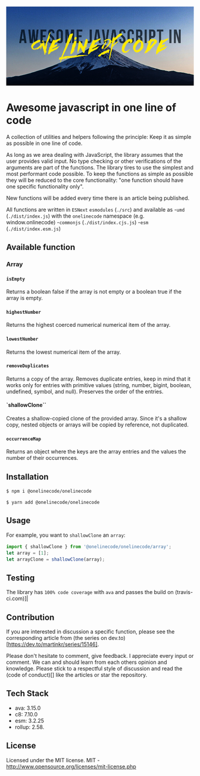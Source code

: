 ![Awesome JavaScript in one line of code written above a picture of Mt. Fuji's peak](ajsioloc.png)
# Awesome javascript in one line of code

A collection of utilities and helpers following the principle: Keep it as simple as possible in one line of code. 

As long as we area dealing with JavaScript, the library assumes that the user provides valid input. No type checking or other verifications of the arguments are part of the functions.
The library tires to use the simplest and most performant code possible. To keep the functions as simple as possible they will be reduced to the core functionality: "one function should have one specific functionality only".


New functions will be added every time there is an article being published.

All functions are written in `ESNext` `esmodules` (`./src`)  and available as 
-`umd` (`./dist/index.js`) with the `onelinecode` namespace (e.g. window.onlinecode)
-`commonjs` (`./dist/index.cjs.js`) 
-`esm` (`./dist/index.esm.js`) 

## Available function 
### Array

#### `isEmpty`
Returns a boolean false if the array is not empty or a boolean true if the array is empty.

#### `highestNumber`
Returns the highest coerced numerical numerical item of the array.
#### `lowestNumber`
Returns the lowest numerical item of the array.
#### `removeDuplicates`
Returns a copy of the array.
Removes duplicate entries, keep in mind that it works only for entries with primitive values (string, number, bigint, boolean, undefined, symbol, and null). Preserves the order of the entries.
#### `shallowClone``
Creates a shallow-copied clone of the provided array. Since it's a shallow copy, nested objects or arrays will be copied by reference, not duplicated.

#### `occurrenceMap`
Returns an object where the keys are the array entries and the values the number of their occurrences.

## Installation
``` 
$ npm i @onelinecode/onelinecode
```

```
$ yarn add @onelinecode/onelinecode
```
## Usage
For example, you want to `shallowClone` an `array`:
```JavaScript
import { shallowClone } from '@onelinecode/onelinecode/array';
let array = [1];
let arrayClone = shallowClone(array);
```


## Testing
The library has `100% code coverage` with `ava` and passes the build on (travis-ci.com)]|

## Contribution

If you are interested in discussion a specific function, please see the corresponding article from (the series on dev.to)[https://dev.to/martinkr/series/15146].


Please don't hesitate to comment, give feedback. I appreciate every input or comment. We can and should learn from each others opinion and knowledge. Please stick to a respectful style of discussion and read the (code of conduct)[]  like the articles or star the repository.



## Tech Stack 
- ava: 3.15.0
- c8: 7.10.0
- esm: 3.2.25
- rollup: 2.58.



## License

Licensed under the MIT license.
MIT - http://www.opensource.org/licenses/mit-license.php
